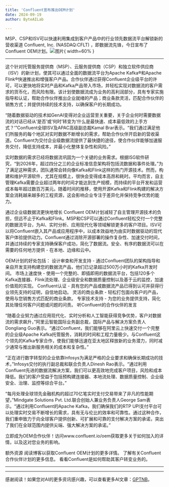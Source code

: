 ```yaml
---
title: 'Confluent宣布推出OEM计划'
date: 2024-09-19
author: ByteAILab

---
```


MSP、CSP和ISV可以快速利用集成到客户产品中的行业领先数据流平台解锁新的营收渠道
Confluent, Inc. (NASDAQ:CFLT) ，即数据流先锋，今日宣布了Confluent OEM计划。![图片](https://ai-techpark.com/wp-content/uploads/2024/09/Confluent-1-960x540.jpg){ width=60% }

---
这个针对托管服务提供商（MSP）、云服务提供商（CSP）和独立软件供应商（ISV）的新计划，使其可以通过全面的数据流平台为Apache Kafka®和Apache Flink®快速推出和增强客户产品。合作伙伴通过获得Confluent企业级平台的许可，可以更快地将实时产品和Kafka产品带入市场，并轻松实现对数据流的客户需求的货币化，而风险有限。该计划使数据流成为业务的高利润部分，具有专家实施指导和认证，帮助合作伙伴推出企业就绪的产品；商业条款灵活，匹配合作伙伴的销售方式；并提供持续的技术支持，以确保客户的长期成功。

“随着数据驱动的技术如GenAI变得对企业运营至关重要，关于企业何时需要数据流的对话已经从‘是否’或‘何时’转变为‘什么是最快速、成本最低效的上手方式？’”Confluent全球ISV及APAC高级副总裁Kamal Brar表示。“我们通过满足他们所服务的每个地区对实时数据不断增长的需求，帮助合作伙伴开启新的营收渠道。Confluent为交付企业级数据流提供了最快捷的途径，使合作伙伴能够加速服务交付，降低支持成本，并最小化整体复杂性和风险。”

实时数据的需求已经将数据流巩固为一个关键的业务需求。根据ISG软件研究，“到2026年，超过四分之三的企业标准信息架构将包括流数据和事件处理。”为了满足这种需求，团队通常会转向像Kafka和Flink这样的热门开源技术。然而，构建和维护开源软件，尤其在规模上，很快会变得成本高昂和耗时。平均而言，自主管理Kafka需要企业超过两年的时间才能达到生产规模，而持续的平台开发和运营成本每年超过数百万美元。随着时间的推移，使用开源Kafka和Flink构建的解决方案会消耗越来越多的工程资源，这会影响企业专注于差异化并保持竞争优势的能力。

通过企业级数据流更快地增长
Confluent OEM计划减轻了自主管理开源技术的负担，但远不止于Kafka和Flink。MSP和CSP可以通过Confluent轻松交付一个完整的数据流平台，为AI、实时分析、应用现代化等领域解锁更多的客户项目。ISV可以将Confluent嵌入其产品或应用程序中，以成本效益地为由实时数据驱动的现代客户体验提供动力。Confluent通过消除开源部署的操作复杂性、加速交付时间，并通过持续的专家支持确保客户成功，简化了数据流。安全、有序的数据流可以在需要的任何地方提供 - 在本地、边缘和云中。

OEM计划的好处包括：
设计审查和开发支持 - 通过Confluent团队的架构指导和亲自开发支持构建您的数据流产品，他们已记录超过500万小时的Kafka开发时间。
市场上速度快 - 使用一个完整的、即插即用的数据流平台，包括120多个Kafka连接器、Flink流处理、企业级安全和数据质量控制以及基于云的监控，加速价值观的实现。
Confluent认证 - 具有您的产品或数据流产品已得到认可并获得行业领先支持的证明，自信地启动。
灵活的商业条款 - 轻松打包面向客户的产品，使用与您销售方式匹配的商业条款。
专家技术支持 - 为您的业务提供支持，简化其处理任何客户问题或问题的问责。
听Confluent的合作伙伴的发言

“随着企业努力通过应用现代化、实时分析和人工智能获得竞争优势，客户对数据流的需求飙升，”阿里云智能国际业务副总裁，国际产品与解决方案负责人Dongliang Guo表示。“通过Confluent，我们能够在阿里云上快速交付一个完整的企业级Apache Kafka托管服务，消耗的时间和工程力量极少。与Confluent这个领先的Kafka专家合作，使我们能够迅速在亚太地区释放新的业务潜力，同时减少通常与推出新服务相关的成本和复杂性。”

“正在进行数字转型的企业依靠Infosys为满足严格的企业要求和确保长期成功的技术，”Infosys交付的执行副总裁和联合负责人Dinesh Rao表示。“通过利用Confluent先进的数据流解决方案，我们可以更高效地完成客户项目，风险和成本降低。我们的客户受益于包括预构建连接器、本地流处理、数据质量控制、企业级安全、治理、监控等综合平台。”

“每月处理全球领先金融机构的超过70亿笔实时支付交易带来了非凡的性能期望，”Mindgate Solutions Pvt. Ltd.联合创始人兼业务负责人George Sam表示。“通过利用Confluent的Apache Kafka，我们确保我们的RTP UPI支付平台可以处理实时交易不断增长的需求，具有无与伦比的效率和可靠性。通过这种合作，我们重申致力于向全球客户提供创新、可扩展和可靠的支付解决方案的承诺，突出了我们在全球范围内提供尖端、强大解决方案的承诺。”

立即成为OEM合作伙伴！访问www.confluent.io/oem获取更多关于如何加入的详情，以及这对您业务的影响。

额外资源
阅读博客以获取Confluent OEM计划的更多详情。
了解有关Confluent合作伙伴计划的更多信息。
看看Confluent是如何帮助其客户转变业务的。

---
---
感谢阅读！如果您对AI的更多资讯感兴趣，可以查看更多AI文章：[GPTNB](https://gptnb.com)。
